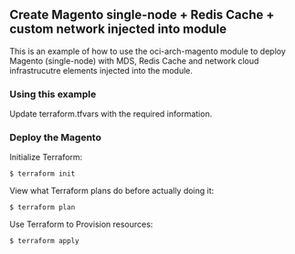 ## Create Magento single-node + Redis Cache + custom network injected into module
This is an example of how to use the oci-arch-magento module to deploy Magento (single-node) with MDS, Redis Cache and network cloud infrastrucutre elements injected into the module.
  
### Using this example
Update terraform.tfvars with the required information.

### Deploy the Magento
Initialize Terraform:
```
$ terraform init
```
View what Terraform plans do before actually doing it:
```
$ terraform plan
```
Use Terraform to Provision resources:
```
$ terraform apply
```
